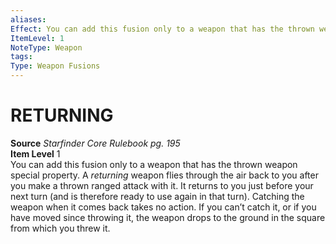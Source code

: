 ```yaml
---
aliases: 
Effect: You can add this fusion only to a weapon that has the thrown weapon special property. A _returning_ weapon flies through the air back to you after you make a thrown ranged attack with it. It returns to you just before your next turn (and is therefore ready to use again in that turn). Catching the weapon when it comes back takes no action. If you can’t catch it, or if you have moved since throwing it, the weapon drops to the ground in the square from which you threw it.
ItemLevel: 1
NoteType: Weapon
tags: 
Type: Weapon Fusions
---
```

# RETURNING
**Source** _Starfinder Core Rulebook pg. 195_  
**Item Level** 1  
You can add this fusion only to a weapon that has the thrown weapon special property. A _returning_ weapon flies through the air back to you after you make a thrown ranged attack with it. It returns to you just before your next turn (and is therefore ready to use again in that turn). Catching the weapon when it comes back takes no action. If you can’t catch it, or if you have moved since throwing it, the weapon drops to the ground in the square from which you threw it.